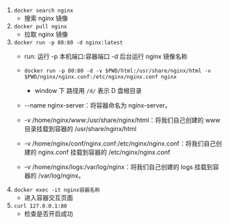 1. `docker search nginx` 
    + 搜索 nginx 镜像
2. `docker pull nginx` 
    + 拉取 nginx 镜像
3. `docker run -p 80:80 -d nginx:latest` 
    + run: 运行 -p 本机端口:容器端口 -d 后台运行 nginx 镜像名称 
    + `docker run -p 80:80 -d -v $PWD/html:/usr/share/nginx/html -v $PWD/nginx/nginx.conf:/etc/nginx/nginx.conf nginx`
        +  window 下 路径用 `/d/` 表示 D 盘根目录

    + --name nginx-server：将容器命名为 nginx-server。
    + -v /home/nginx/www:/usr/share/nginx/html：将我们自己创建的 www 目录挂载到容器的 /usr/share/nginx/html
    + -v /home/nginx/conf/nginx.conf:/etc/nginx/nginx.conf：将我们自己创建的 nginx.conf 挂载到容器的 /etc/nginx/nginx.conf
    + -v /home/nginx/logs:/var/log/nginx：将我们自己创建的 logs 挂载到容器的 /var/log/nginx。
4. `docker exec -it nginx容器名称` 
    + 进入容器交互页面
5. `curl 127.0.0.1:80`
    + 检查是否开启成功